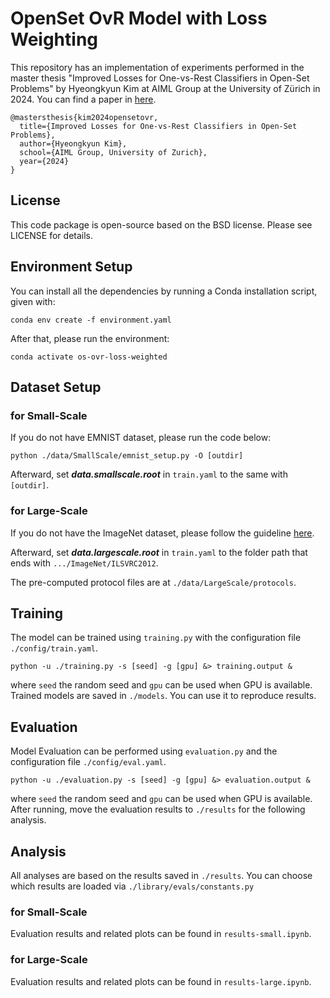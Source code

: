 # OpenSet OvR Model with Loss Weighting

This repository has an implementation of experiments performed in the master thesis "Improved Losses for One-vs-Rest Classifiers in Open-Set Problems" by Hyeongkyun Kim at AIML Group at the University of Zürich in 2024. You can find a paper in [here](https://seafile.ifi.uzh.ch/f/5c79a0dfef5d4293a5c7/).

``` 
@mastersthesis{kim2024opensetovr,
  title={Improved Losses for One-vs-Rest Classifiers in Open-Set Problems},
  author={Hyeongkyun Kim},
  school={AIML Group, University of Zurich},
  year={2024}
}
 ```

## License
This code package is open-source based on the BSD license. Please see LICENSE for details.

## Environment Setup
You can install all the dependencies by running a Conda installation script, given with:

```
conda env create -f environment.yaml
```

After that, please run the environment:

```
conda activate os-ovr-loss-weighted
```

## Dataset Setup

### for Small-Scale
If you do not have EMNIST dataset, please run the code below:
```
python ./data/SmallScale/emnist_setup.py -O [outdir]
```
Afterward, set ***data.smallscale.root*** in ```train.yaml``` to the same with ```[outdir]```.

### for Large-Scale
If you do not have the ImageNet dataset, please follow the guideline [here](https://github.com/AIML-IfI/openset-imagenet/tree/main?tab=readme-ov-file#data).

Afterward, set ***data.largescale.root*** in ```train.yaml``` to the folder path that ends with ```.../ImageNet/ILSVRC2012```.

The pre-computed protocol files are at ```./data/LargeScale/protocols```. 

## Training

The model can be trained using ```training.py``` with the configuration file ``` ./config/train.yaml ```.

```
python -u ./training.py -s [seed] -g [gpu] &> training.output &
```
where  ```seed``` the random seed and ```gpu``` can be used when GPU is available. Trained models are saved in ``` ./models ```. You can use it to reproduce results.

## Evaluation

Model Evaluation can be performed using ```evaluation.py``` and the configuration file ``` ./config/eval.yaml ```.

```
python -u ./evaluation.py -s [seed] -g [gpu] &> evaluation.output &
```
where ```seed``` the random seed and ```gpu``` can be used when GPU is available. After running, move the evaluation results to ``` ./results ``` for the following analysis. 

## Analysis
All analyses are based on the results saved in ``` ./results ```. You can choose which results are loaded via ``` ./library/evals/constants.py  ```

### for Small-Scale
Evaluation results and related plots can be found in ``` results-small.ipynb ```.

### for Large-Scale
Evaluation results and related plots can be found in ``` results-large.ipynb ```.
